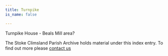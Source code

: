 ```yaml
---
title: Turnpike
is_name: false

---
```


Turnpike House - Beals Mill area?


The Stoke Climsland Parish Archive holds material under this index entry. To find out more please [contact us](/contact/)
